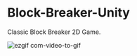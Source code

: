 # Block-Breaker-Unity
Classic Block Breaker 2D Game.

![ezgif com-video-to-gif](https://user-images.githubusercontent.com/42827967/57188091-f258da00-6ec6-11e9-90d4-195055719f86.gif)
